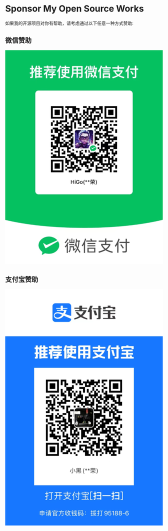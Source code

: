 # Sponsor My Open Source Works

如果我的开源项目对你有帮助，请考虑通过以下任意一种方式赞助:

## 微信赞助
![微信](./images/wxpay.jpg)
## 支付宝赞助
![支付宝](./images/alipay.jpg)